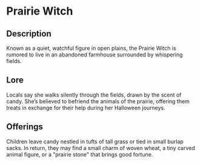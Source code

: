 # Prairie Witch

## Description

Known as a quiet, watchful figure in open plains, the Prairie Witch is rumored to live in an abandoned farmhouse surrounded by whispering fields.

## Lore

Locals say she walks silently through the fields, drawn by the scent of candy. She’s believed to befriend the animals of the prairie, offering them treats in exchange for their help during her Halloween journeys.

## Offerings

Children leave candy nestled in tufts of tall grass or tied in small burlap sacks. In return, they may find a small charm of woven wheat, a tiny carved animal figure, or a "prairie stone" that brings good fortune.